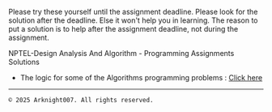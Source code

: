 Please try these yourself until the assignment deadline. Please look for the solution after the deadline. Else it won't help you in learning. The reason to put a solution is to help after the assignment deadline, not during the assignment.

NPTEL-Design Analysis And Algorithm - Programming Assignments Solutions

* The logic for some of the Algorithms programming problems : [Click here](https://drive.google.com/file/d/165TxHaAWb00pGvc5iQPQTkLr2qH1vXKH/view) 
--------------------------------------------------------------------------------
`© 2025 Arknight007. All rights reserved.`
